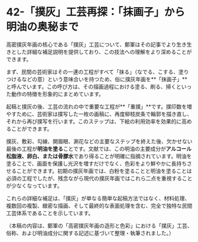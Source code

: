 
# 42-「撲灰」工芸再探：「抹画子」から明油の奥秘まで

高密撲灰年画の核心である「撲灰」工芸について、鄭軍はその記事でより生き生きとした詳細な補足説明を提供しており、この技法への理解をより深めることができます。

まず、民間の芸術家はその一連の工程がすべて「抹る」（なでる、こする、塗りつけるなどの意）という意味合いを持つため、俗に撲灰年画を**「抹画子」**と呼んでいます。この呼び方は、その描画過程における塗る、刷る、掃くといった動作の特徴を形象的にまとめています。

起稿と撲灰の後、工芸の流れの中で重要な工程が**「重撲」**です。撲印数を増やすために、芸術家は撲写した一枚の画稿に、再度柳枝炭条で輪郭を描き直し、それから再び撲写を行います。このステップは、下絵の利用効率を効果的に高めることができます。

撲灰、敷彩、勾線、開眉眼、涮花などの主要なステップを終えた後、欠かせない最後の工程が**明油を塗る**ことです。文献では、この明油の主要成分が**アルコール松脂液、卵白、または骨膠水**であり得ることが明確に指摘されています。明油を塗ることで、画面を保護し光沢を増すだけでなく、色彩をより鮮やかに長持ちさせることができます。初期の撲灰年画では、白粉を塗ることと明油を塗ることは必須の工程でしたが、残念ながら現代の撲灰年画ではこれら二点を重視することが少なくなっています。

これらの詳細な補足は、「撲灰」が単なる簡単な起稿方法ではなく、材料処理、複数回の複製、緻密な描画、そして最終的な表面処理を含む、完全で独特な民間工芸体系であることを示しています。

（本稿の内容は、鄭軍の「高密撲灰年画の造形と色彩」における「撲灰」工芸、俗称、および明油成分に関する記述に基づいて整理・執筆されました。）
